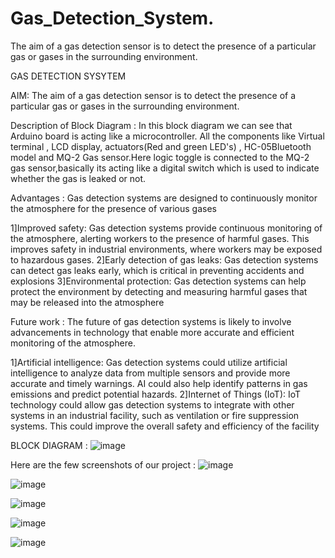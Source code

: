 # Gas_Detection_System.
The aim of a gas detection sensor is to detect the presence of a particular gas or gases in the surrounding environment.

GAS DETECTION SYSYTEM

AIM: The aim of a gas detection sensor is to detect the presence of a particular gas or gases in the surrounding environment.

Description of Block Diagram : In this block diagram we can see that Arduino board is acting like a microcontroller.
All the components like Virtual terminal , LCD display, actuators(Red and green LED's) , HC-05Bluetooth model and MQ-2 Gas sensor.Here logic toggle is connected to the MQ-2 gas sensor,basically its acting like a digital switch which is used to indicate whether the gas is leaked or not. 

Advantages : Gas detection systems are designed to continuously monitor the atmosphere for the presence of various gases

 1]Improved safety: Gas detection systems provide continuous monitoring of the atmosphere, alerting workers to the presence of harmful gases. This improves safety in industrial environments, where workers may be exposed to hazardous gases.
 2]Early detection of gas leaks: Gas detection systems can detect gas leaks early, which is critical in preventing accidents and explosions
 3]Environmental protection: Gas detection systems can help protect the environment by detecting and measuring harmful gases that may be released into the atmosphere


Future work : The future of gas detection systems is likely to involve advancements in technology that enable more accurate and efficient monitoring of the atmosphere.

 1]Artificial intelligence: Gas detection systems could utilize artificial intelligence to analyze data from multiple sensors and provide more accurate and timely warnings. AI could also help identify patterns in gas emissions and predict potential hazards.
 2]Internet of Things (IoT): IoT technology could allow gas detection systems to integrate with other systems in an industrial facility, such as ventilation or fire suppression systems. This could improve the overall safety and efficiency of the facility

 BLOCK DIAGRAM :
 ![image](https://github.com/Niroop2004/Gas_Detection_System./assets/167849565/b5ff93e0-29db-488f-a5f9-1aefb221bdc4)


 Here are the few screenshots of our project :
 ![image](https://github.com/Niroop2004/Gas_Detection_System./assets/167849565/18edf15d-bc2b-4c0b-87b3-2f77dc8df484)

 ![image](https://github.com/Niroop2004/Gas_Detection_System./assets/167849565/a6faf4d2-f2fe-43f7-a4ec-ad8796bfc7a2)

 ![image](https://github.com/Niroop2004/Gas_Detection_System./assets/167849565/d8de761b-7f61-4d36-85fd-ef72ac4155fc)

 ![image](https://github.com/Niroop2004/Gas_Detection_System./assets/167849565/58fad2d8-0ad0-4fa9-a1fd-c335e6a09e8d)

![image](https://github.com/Niroop2004/Gas_Detection_System./assets/167849565/4ae32a91-d16b-49ff-a1ea-5c0091c15946)




